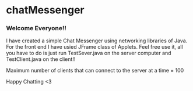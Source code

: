 # chatMessenger
### Welcome Everyone!!


I have created a simple Chat Messenger using networking libraries of Java. For the front end I have usied JFrame class of Applets.
Feel free use it, all you have to do is just run TestSever.java on the server computer and TestClient.java on the client!!

Maximum number of clients that can connect to the server at a time = 100


Happy Chatting <3
